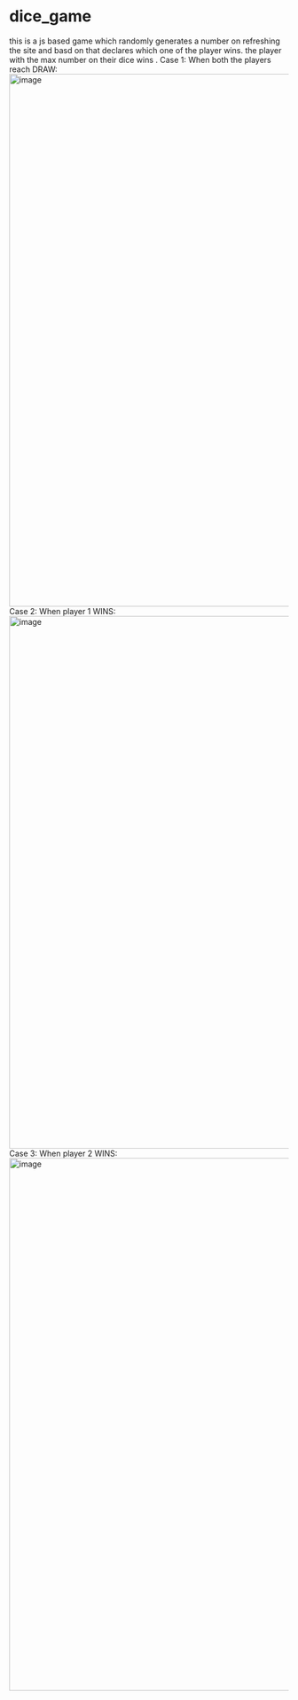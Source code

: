 # dice_game
this is a js based game which randomly generates a number on refreshing the site and basd on that declares which one of the player wins.
the player with the max number on their dice wins .
Case 1: When both the players reach DRAW:
<img width="960" alt="image" src="https://github.com/rishika6666/dice_game/assets/135628848/06de4ccc-77fe-403f-923c-26052b65d201">
Case 2: When player 1 WINS:
<img width="960" alt="image" src="https://github.com/rishika6666/dice_game/assets/135628848/f9a61a53-660c-4327-9215-4f335eea010e">
Case 3: When player 2 WINS:
<img width="960" alt="image" src="https://github.com/rishika6666/dice_game/assets/135628848/32df6144-208c-4cd4-891a-032eb0a8e818">

